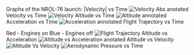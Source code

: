 Graphs of the NROL-76 launch:
|Velocity| vs Time
![Velocity Abs anotated](https://i.imgur.com/uPfI5ph.png)
Velocity vs Time
![Velocity](https://i.imgur.com/pHdiQi7.png)
Altitude vs Time
![Altitude annotated](https://i.imgur.com/80VYqyB.png)
Acceleration vs Time
![Acceleration annotated](https://i.imgur.com/83I3yyV.png)
Flight Trajectory vs Time

Red - Engines on
Blue - Engines off
![Flight Trajectory](https://i.imgur.com/3RpQdsQ.png)
Altitude vs Acceleration
![Altitude vs Acceleration anotated](https://i.imgur.com/RkYfPsX.png)
Altitude vs Velocity
![Altitude Vs Velocity](https://i.imgur.com/XD4Q5VF.png)
![Aerodynamic Pressure vs Time](https://i.imgur.com/e2FYwzM.png)
